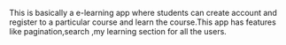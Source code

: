 This is basically a e-learning app where students can create account and register to a particular course and learn the course.This app has features like pagination,search ,my learning section for all the users.
